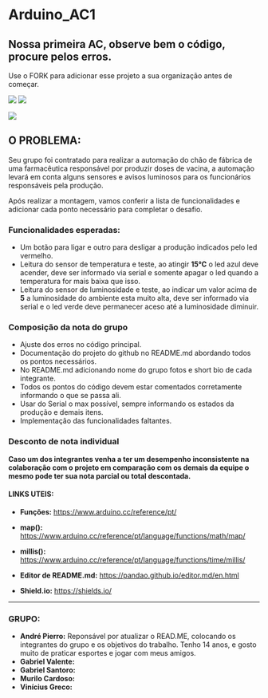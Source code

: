 # Arduino_AC1
## Nossa primeira AC, observe bem o código, procure pelos erros.

Use o FORK para adicionar esse projeto a sua organização antes de começar.

![](https://img.shields.io/github/forks/Leoruiz197/Arduino_AC1)
![](https://img.shields.io/github/stars/Leoruiz197/Arduino_AC1)

![](https://github.com/Leoruiz197/Arduino_AC1/blob/main/AC1.png)

## **O PROBLEMA:** 

Seu grupo foi contratado para realizar a automação do chão de fábrica de uma farmacêutica responsável por produzir doses de vacina, a automação levará em conta alguns sensores e avisos luminosos para os funcionários responsáveis pela produção.

Após realizar a montagem, vamos conferir a lista de funcionalidades e adicionar cada ponto necessário para completar o desafio.

### Funcionalidades esperadas:

- Um botão para ligar e outro para desligar a produção indicados pelo led vermelho.
- Leitura do sensor de temperatura e teste, ao atingir **15℃** o led azul deve acender, deve ser informado via serial e somente apagar o led quando a temperatura for mais baixa que isso.
- Leitura do sensor de luminosidade e teste, ao indicar um valor acima de **5** a luminosidade do ambiente esta muito alta, deve ser informado via serial e o led verde deve permanecer aceso até a luminosidade diminuir.

### Composição da nota do grupo
- Ajuste dos erros no código principal.
- Documentação do projeto do github no README.md abordando todos os pontos necessários.
- No README.md adicionando nome do grupo fotos e short bio de cada integrante.
- Todos os pontos do código devem estar comentados corretamente informando o que se passa ali.
- Usar do Serial o max possível, sempre informando os estados da produção e demais itens.
- Implementação das funcionalidades faltantes.

### Desconto de nota individual

**Caso um dos integrantes venha a ter um desempenho inconsistente na colaboração com o projeto em comparação com os demais da equipe o mesmo pode ter sua nota parcial ou total descontada.**

#### LINKS UTEIS:

- **Funções:** https://www.arduino.cc/reference/pt/
- **map():** https://www.arduino.cc/reference/pt/language/functions/math/map/
- **millis():** https://www.arduino.cc/reference/pt/language/functions/time/millis/

- **Editor de README.md:** https://pandao.github.io/editor.md/en.html
- **Shield.io:** https://shields.io/


________________________________________________________________________________________________________________

### GRUPO:
- **André Pierro:** Reponsável por atualizar o READ.ME, colocando os integrantes do grupo e os objetivos do trabalho. Tenho 14 anos, e gosto muito de praticar esportes e jogar com meus amigos.
- **Gabriel Valente:**
- **Gabriel Santoro:**
- **Murilo Cardoso:**
- **Vinícius Greco:**
